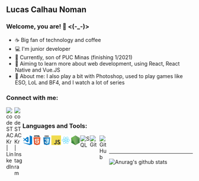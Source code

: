 ## Lucas Calhau Noman


### Welcome, you are! 👋 <(-_-)>


- ☕️ Big fan of technology and coffee
- 💻 I'm junior developer
- 🏫 Currently, son of PUC Minas (finishing 1/2021)
- 📗 Aiming to learn more about web development, using React, React Native and Vue.JS
- 💬 About me: I also play a bit with Photoshop, used to play games like ESO, LoL and BF4, and I watch a lot of series


### Connect with me:

[<img align="left" alt="codeSTACKr | LinkedIn" width="22px" src="https://www.flaticon.com/svg/vstatic/svg/174/174857.svg?token=exp=1611159204~hmac=2a5f456f244b0302faa5510599aab812" />][linkedin]

[<img align="left" alt="codeSTACKr | Instagram" width="22px" src="https://www.flaticon.com/svg/vstatic/svg/174/174855.svg?token=exp=1611159068~hmac=77eba7775e23e8156df3a8ba9679f6d0" />][instagram]

<br />

### Languages and Tools:

<img align="left" alt="Visual Studio Code" width="26px" src="https://raw.githubusercontent.com/github/explore/80688e429a7d4ef2fca1e82350fe8e3517d3494d/topics/visual-studio-code/visual-studio-code.png" />
<img align="left" alt="HTML5" width="26px" src="https://raw.githubusercontent.com/github/explore/80688e429a7d4ef2fca1e82350fe8e3517d3494d/topics/html/html.png" />
<img align="left" alt="CSS3" width="26px" src="https://raw.githubusercontent.com/github/explore/80688e429a7d4ef2fca1e82350fe8e3517d3494d/topics/css/css.png" />
<img align="left" alt="JavaScript" width="26px" src="https://raw.githubusercontent.com/github/explore/80688e429a7d4ef2fca1e82350fe8e3517d3494d/topics/javascript/javascript.png" />
<img align="left" alt="React" width="26px" src="https://raw.githubusercontent.com/github/explore/80688e429a7d4ef2fca1e82350fe8e3517d3494d/topics/react/react.png" />
<img align="left" alt="Node.js" width="26px" src="https://raw.githubusercontent.com/github/explore/80688e429a7d4ef2fca1e82350fe8e3517d3494d/topics/nodejs/nodejs.png" />
<img align="left" alt="SQL" width="26px" src="https://www.flaticon.com/svg/vstatic/svg/1265/1265531.svg?token=exp=1611160132~hmac=af2b3d882683b4d8185c056f24ce2816"/>
<img align="left" alt="Git" width="26px" src="https://www.flaticon.com/svg/vstatic/svg/2111/2111288.svg?token=exp=1611160085~hmac=bf4e8c7d8bdae731957d12e300749526" />
<img align="left" alt="GitHub" width="26px" src="https://www.flaticon.com/svg/vstatic/svg/270/270798.svg?token=exp=1611159910~hmac=27ac1760fc0c68dd81f3868723916388" />

<br />
<br />

---

![Anurag's github stats](https://github-readme-stats.vercel.app/api?username=lucasnoman&show_icons=true&theme=dark)


[instagram]: https://instagram.com/lucasnoman
[linkedin]: https://linkedin.com/in/lucascnoman
